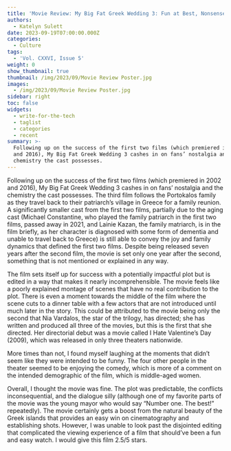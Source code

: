 ```yaml
---
title: 'Movie Review: My Big Fat Greek Wedding 3: Fun at Best, Nonsense at Worst'
authors:
  - Katelyn Sulett
date: 2023-09-19T07:00:00.000Z
categories:
  - Culture
tags:
  - 'Vol. CXXVI, Issue 5'
weight: 0
show_thumbnail: true
thumbnail: /img/2023/09/Movie Review Poster.jpg
images:
  - /img/2023/09/Movie Review Poster.jpg
sidebar: right
toc: false
widgets:
  - write-for-the-tech
  - taglist
  - categories
  - recent
summary: >-
  Following up on the success of the first two films (which premiered in 2002
  and 2016), My Big Fat Greek Wedding 3 cashes in on fans’ nostalgia and the
  chemistry the cast possesses.
---
```


Following up on the success of the first two films (which premiered in 2002 and 2016), My Big Fat Greek Wedding 3 cashes in on fans’ nostalgia and the chemistry the cast possesses. The third film follows the Portokalos family as they travel back to their patriarch’s village in Greece for a family reunion. A significantly smaller cast from the first two films, partially due to the aging cast (Michael Constantine, who played the family patriarch in the first two films, passed away in 2021, and Lainie Kazan, the family matriarch, is in the film briefly, as her character is diagnosed with some form of dementia and unable to travel back to Greece) is still able to convey the joy and family dynamics that defined the first two films. Despite being released seven years after the second film, the movie is set only one year after the second, something that is not mentioned or explained in any way.

The film sets itself up for success with a potentially impactful plot but is edited in a way that makes it nearly incomprehensible. The movie feels like a poorly explained montage of scenes that have no real contribution to the plot. There is even a moment towards the middle of the film where the scene cuts to a dinner table with a few actors that are not introduced until much later in the story. This could be attributed to the movie being only the second that Nia Vardalos, the star of the trilogy, has directed; she has written and produced all three of the movies, but this is the first that she directed. Her directorial debut was a movie called I Hate Valentine’s Day (2009), which was released in only three theaters nationwide.

More times than not, I found myself laughing at the moments that didn’t seem like they were intended to be funny. The four other people in the theater seemed to be enjoying the comedy, which is more of a comment on the intended demographic of the film, which is middle-aged women.

Overall, I thought the movie was fine. The plot was predictable, the conflicts inconsequential, and the dialogue silly (although one of my favorite parts of the movie was the young mayor who would say “Number one. The best!” repeatedly). The movie certainly gets a boost from the natural beauty of the Greek islands that provides an easy win on cinematography and establishing shots. However, I was unable to look past the disjointed editing that complicated the viewing experience of a film that should’ve been a fun and easy watch. I would give this film 2.5/5 stars.
